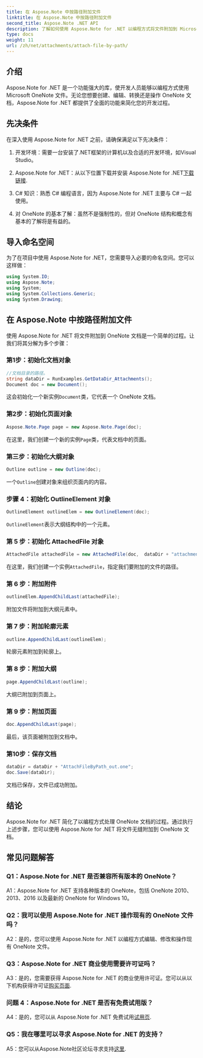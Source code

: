 ```yaml
---
title: 在 Aspose.Note 中按路径附加文件
linktitle: 在 Aspose.Note 中按路径附加文件
second_title: Aspose.Note .NET API
description: 了解如何使用 Aspose.Note for .NET 以编程方式将文件附加到 Microsoft OneNote 文档。通过这个综合教程简化您的开发过程。
type: docs
weight: 11
url: /zh/net/attachments/attach-file-by-path/
---
```

## 介绍

Aspose.Note for .NET 是一个功能强大的库，使开发人员能够以编程方式使用 Microsoft OneNote 文件。无论您想要创建、编辑、转换还是操作 OneNote 文档，Aspose.Note for .NET 都提供了全面的功能来简化您的开发过程。

## 先决条件

在深入使用 Aspose.Note for .NET 之前，请确保满足以下先决条件：

1. 开发环境：需要一台安装了.NET框架的计算机以及合适的开发环境，如Visual Studio。

2.  Aspose.Note for .NET：从以下位置下载并安装 Aspose.Note for .NET[下载链接](https://releases.aspose.com/note/net/).

3. C# 知识：熟悉 C# 编程语言，因为 Aspose.Note for .NET 主要与 C# 一起使用。

4. 对 OneNote 的基本了解：虽然不是强制性的，但对 OneNote 结构和概念有基本的了解将是有益的。

## 导入命名空间

为了在项目中使用 Aspose.Note for .NET，您需要导入必要的命名空间。您可以这样做：

```csharp
using System.IO;
using Aspose.Note;
using System;
using System.Collections.Generic;
using System.Drawing;
```

## 在 Aspose.Note 中按路径附加文件

使用 Aspose.Note for .NET 将文件附加到 OneNote 文档是一个简单的过程。让我们将其分解为多个步骤：

### 第1步：初始化文档对象

```csharp
//文档目录的路径。
string dataDir = RunExamples.GetDataDir_Attachments();
Document doc = new Document();
```

这会初始化一个新实例`Document`类，它代表一个 OneNote 文档。

### 第2步：初始化页面对象

```csharp
Aspose.Note.Page page = new Aspose.Note.Page(doc);
```

在这里，我们创建一个新的实例`Page`类，代表文档中的页面。

### 第三步：初始化大纲对象

```csharp
Outline outline = new Outline(doc);
```

一个`Outline`创建对象来组织页面内的内容。

### 步骤 4：初始化 OutlineElement 对象

```csharp
OutlineElement outlineElem = new OutlineElement(doc);
```

`OutlineElement`表示大纲结构中的一个元素。

### 第 5 步：初始化 AttachedFile 对象

```csharp
AttachedFile attachedFile = new AttachedFile(doc,  dataDir + "attachment.txt");
```

在这里，我们创建一个实例`AttachedFile`，指定我们要附加的文件的路径。

### 第 6 步：附加附件

```csharp
outlineElem.AppendChildLast(attachedFile);
```

附加文件将附加到大纲元素中。

### 第 7 步：附加轮廓元素

```csharp
outline.AppendChildLast(outlineElem);
```

轮廓元素附加到轮廓上。

### 第 8 步：附加大纲

```csharp
page.AppendChildLast(outline);
```

大纲已附加到页面上。

### 第 9 步：附加页面

```csharp
doc.AppendChildLast(page);
```

最后，该页面被附加到文档中。

### 第10步：保存文档

```csharp
dataDir = dataDir + "AttachFileByPath_out.one";
doc.Save(dataDir);
```

文档已保存，文件已成功附加。

## 结论

Aspose.Note for .NET 简化了以编程方式处理 OneNote 文档的过程。通过执行上述步骤，您可以使用 Aspose.Note for .NET 将文件无缝附加到 OneNote 文档。

## 常见问题解答

### Q1：Aspose.Note for .NET 是否兼容所有版本的 OneNote？

A1：Aspose.Note for .NET 支持各种版本的 OneNote，包括 OneNote 2010、2013、2016 以及最新的 OneNote for Windows 10。

### Q2：我可以使用 Aspose.Note for .NET 操作现有的 OneNote 文件吗？

A2：是的，您可以使用 Aspose.Note for .NET 以编程方式编辑、修改和操作现有 OneNote 文件。

### Q3：Aspose.Note for .NET 商业使用需要许可证吗？

A3：是的，您需要获得 Aspose.Note for .NET 的商业使用许可证。您可以从以下机构获得许可证[购买页面](https://purchase.aspose.com/buy).

### 问题 4：Aspose.Note for .NET 是否有免费试用版？

 A4：是的，您可以从 Aspose.Note for .NET 免费试用[试用页](https://releases.aspose.com/).

### Q5：我在哪里可以寻求 Aspose.Note for .NET 的支持？

 A5：您可以从Aspose.Note社区论坛寻求支持[这里](https://forum.aspose.com/c/note/28).